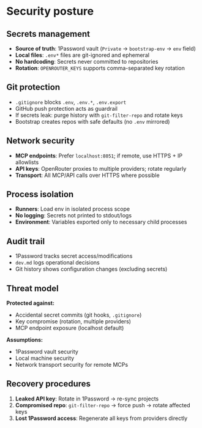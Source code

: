 # Security posture

## Secrets management
- **Source of truth**: 1Password vault (`Private` → `bootstrap-env` → `env` field)
- **Local files**: `.env*` files are git-ignored and ephemeral
- **No hardcoding**: Secrets never committed to repositories
- **Rotation**: `OPENROUTER_KEYS` supports comma-separated key rotation

## Git protection
- `.gitignore` blocks `.env`, `.env.*`, `.env.export`
- GitHub push protection acts as guardrail
- If secrets leak: purge history with `git-filter-repo` and rotate keys
- Bootstrap creates repos with safe defaults (no `.env` mirrored)

## Network security
- **MCP endpoints**: Prefer `localhost:8051`; if remote, use HTTPS + IP allowlists
- **API keys**: OpenRouter proxies to multiple providers; rotate regularly
- **Transport**: All MCP/API calls over HTTPS where possible

## Process isolation
- **Runners**: Load env in isolated process scope
- **No logging**: Secrets not printed to stdout/logs
- **Environment**: Variables exported only to necessary child processes

## Audit trail
- 1Password tracks secret access/modifications
- `dev.md` logs operational decisions
- Git history shows configuration changes (excluding secrets)

## Threat model
**Protected against:**
- Accidental secret commits (git hooks, `.gitignore`)
- Key compromise (rotation, multiple providers)
- MCP endpoint exposure (localhost default)

**Assumptions:**
- 1Password vault security
- Local machine security
- Network transport security for remote MCPs

## Recovery procedures
1. **Leaked API key**: Rotate in 1Password → re-sync projects
2. **Compromised repo**: `git-filter-repo` → force push → rotate affected keys
3. **Lost 1Password access**: Regenerate all keys from providers directly